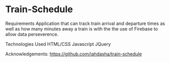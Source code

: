 # Train-Schedule
Requirements
Application that can track train arrival and departure times as well as how many minutes away a train is with the the use of Firebase to allow data perseverence.

Technologies Used
HTML/CSS
Javascript
JQuery

Acknowledgements:
https://github.com/jahdasha/train-schedule



